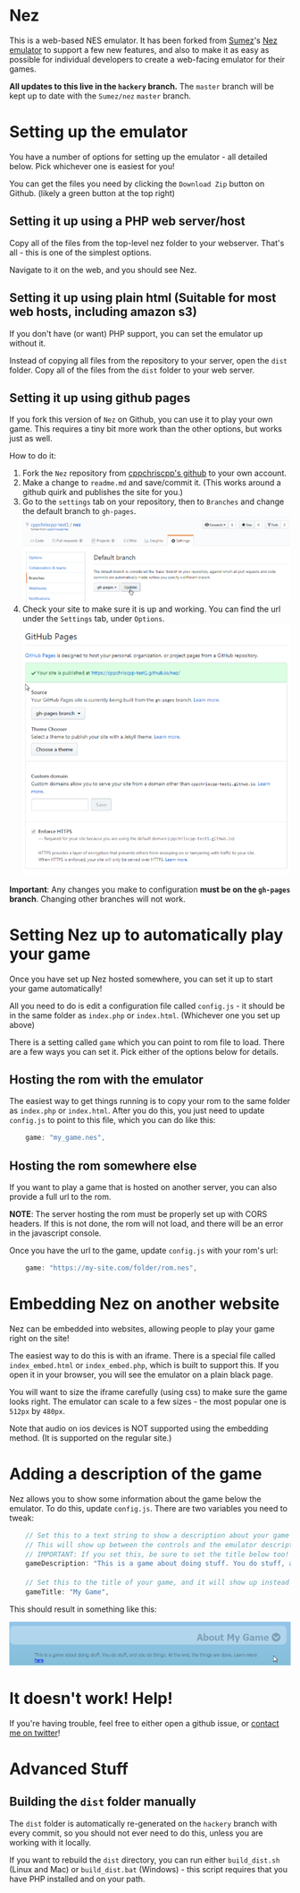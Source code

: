 # Nez
This is a web-based NES emulator. It has been forked from 
<a href="https://github.com/sumez">Sumez</a>'s 
<a href="https://github.com/sumez/nez">Nez emulator</a> to support a few new features, and also to make it as easy 
as possible for individual developers to create a web-facing emulator for their games.

**All updates to this live in the `hackery` branch.** 
The `master` branch will be kept up to date with the `Sumez/nez` `master` branch.

# Setting up the emulator

You have a number of options for setting up the emulator - all detailed below. 
Pick whichever one is easiest for you!

You can get the files you need by clicking the `Download Zip` button on Github. (likely a green button at the top right)

## Setting it up using a PHP web server/host

 Copy all of the files from the top-level nez folder to your webserver. That's all - this is one of the simplest 
 options.

 Navigate to it on the web, and you should see Nez.
 
## Setting it up using plain html (Suitable for most web hosts, including amazon s3)

If you don't have (or want) PHP support, you can set the emulator up without it.

Instead of copying all files from the repository to your server, open the `dist` 
folder. Copy all of the files from the `dist` folder to your web server. 

## Setting it up using github pages

If you fork this version of `Nez` on Github, you can use it to play your own game. This requires a tiny bit more
work than the other options, but works just as well.

How to do it: 
1. Fork the `Nez` repository from [cppchriscpp's github](https://github.com/cppchriscpp/nez) to your own account.
2. Make a change to `readme.md` and save/commit it. (This works around a github quirk and publishes the site for you.)
3. Go to the `settings` tab on your repository, then to `Branches` and change the default branch to `gh-pages`. 
   ![context](./docs/gh_branches.png)
4. Check your site to make sure it is up and working. You can find the url under the `Settings` tab, under `Options`.
   ![context2](./docs/gh_site.png)

**Important**: Any changes you make to configuration **must be on the `gh-pages` branch**. 
Changing other branches will not work.

# Setting Nez up to automatically play your game

Once you have set up Nez hosted somewhere, you can set it up to start your game automatically!

All you need to do is edit a configuration file called `config.js` - it should be in the same folder as `index.php` or
`index.html`. (Whichever one you set up above) 

There is a setting called `game` which you can point to rom file to load. There are a few ways you can set it. Pick
either of the options below for details.

## Hosting the rom with the emulator

The easiest way to get things running is to copy your rom to the same folder as `index.php` or `index.html`. After you
do this, you just need to update `config.js` to point to this file, which you can do like this:

```javascript
    game: "my_game.nes",
```

## Hosting the rom somewhere else

If you want to play a game that is hosted on another server, you can also provide a full url to the rom. 

<strong>NOTE</strong>: The server hosting the rom must be properly set up with CORS headers. If this is not done, the
rom will not load, and there will be an error in the javascript console.

Once you have the url to the game, update `config.js` with your rom's url:

```javascript
    game: "https://my-site.com/folder/rom.nes",
```

# Embedding Nez on another website

Nez can be embedded into websites, allowing people to play your game right on the site! 

The easiest way to do this is with an iframe. There is a special file called `index_embed.html` or `index_embed.php`,
which is built to support this. If you open it in your browser, you will see the emulator on a plain black page.

You will want to size the iframe carefully (using css) to make sure the game looks right. The emulator can scale 
to a few sizes - the most popular one is `512px` by `480px`. 

Note that audio on ios devices is NOT supported using the embedding method. (It is supported on the regular site.)

# Adding a description of the game

Nez allows you to show some information about the game below the emulator. To do
this, update `config.js`. There are two variables you need to tweak: 

```javascript
    // Set this to a text string to show a description about your game (not shown in embedded view)
    // This will show up between the controls and the emulator description. Html is supported!
    // IMPORTANT: If you set this, be sure to set the title below too!
    gameDescription: "This is a game about doing stuff. You do stuff, and you do things. At the end, the things are done. Learn more <a href=\"http://mywebsite.com\">here</a>.",

    // Set this to the title of your game, and it will show up instead of the words "This Game" in the description area.
    gameTitle: "My Game",
```

This should result in something like this:

![game description](./docs/about_game.png)

# It doesn't work! Help!

If you're having trouble, feel free to either open a github issue, or 
[contact me on twitter](https://twitter.com/cppchriscpp)!

# Advanced Stuff

## Building the `dist` folder manually

The `dist` folder is automatically re-generated on the `hackery` branch with every commit, so you should not ever need
to do this, unless you are working with it locally.

If you want to rebuild the `dist` directory, you can run either `build_dist.sh` (Linux and Mac) or 
`build_dist.bat` (Windows) - this script requires that you have PHP installed and on your path. 